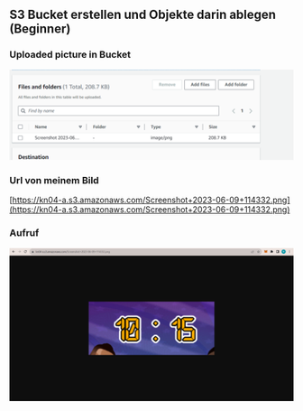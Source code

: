 ## S3 Bucket erstellen und Objekte darin ablegen (Beginner)

### Uploaded picture in Bucket

![Alt text](image.png)

### Url von meinem Bild

[https://kn04-a.s3.amazonaws.com/Screenshot+2023-06-09+114332.png](https://kn04-a.s3.amazonaws.com/Screenshot+2023-06-09+114332.png)

### Aufruf

![Alt text](image-1.png)
